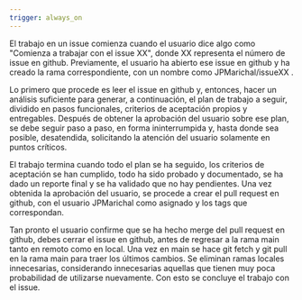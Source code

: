 ```yaml
---
trigger: always_on
---
```


El trabajo en un issue comienza cuando el usuario dice algo como "Comienza a trabajar con el issue XX", donde XX representa el número de issue en github. Previamente, el usuario ha abierto ese issue en github y ha creado la rama correspondiente, con un nombre como JPMarichal/issueXX . 

Lo primero que procede es leer el issue en github y, entonces, hacer un análisis suficiente para generar, a continuación, el plan de trabajo a seguir, dividido en pasos funcionales, criterios de aceptación propios y entregables. Después de obtener la aprobación del usuario sobre ese plan, se debe seguir paso a paso, en forma ininterrumpida y, hasta donde sea posible, desatendida, solicitando la atención del usuario solamente en puntos críticos. 

El trabajo termina cuando todo el plan se ha seguido, los criterios de aceptación se han cumplido, todo ha sido probado y documentado, se ha dado un reporte final y se ha validado que no hay pendientes. Una vez obtenida la aprobación del usuario, se procede a crear el pull request en github, con el usuario JPMarichal como asignado y los tags que correspondan. 

Tan pronto el usuario confirme que se ha hecho merge del pull request en github, debes cerrar el issue en github, antes de regresar a la rama main tanto en remoto como en local. Una vez en main se hace git fetch y git pull en la rama main para traer los últimos cambios. Se eliminan ramas locales innecesarias, considerando innecesarias aquellas que tienen muy poca probabilidad de utilizarse nuevamente. Con esto se concluye el trabajo con el issue.